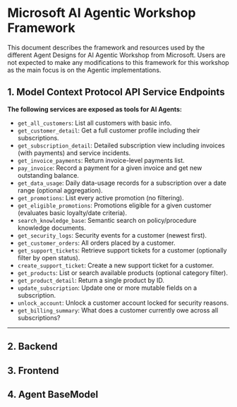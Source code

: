 
# Microsoft AI Agentic Workshop Framework 
  
This document describes the framework and resources used by the different Agent Designs for AI Agentic Workshop from Microsoft. 
Users are not expected to make any modifications to this framework for this workshop as the main focus is on the Agentic implementations. 

## 1. Model Context Protocol API Service Endpoints  
  
**The following services are exposed as tools for AI Agents:**  
  
- `get_all_customers`: List all customers with basic info.  
- `get_customer_detail`: Get a full customer profile including their subscriptions.  
- `get_subscription_detail`: Detailed subscription view including invoices (with payments) and service incidents.  
- `get_invoice_payments`: Return invoice-level payments list.  
- `pay_invoice`: Record a payment for a given invoice and get new outstanding balance.  
- `get_data_usage`: Daily data-usage records for a subscription over a date range (optional aggregation).  
- `get_promotions`: List every active promotion (no filtering).  
- `get_eligible_promotions`: Promotions eligible for a given customer (evaluates basic loyalty/date criteria).  
- `search_knowledge_base`: Semantic search on policy/procedure knowledge documents.  
- `get_security_logs`: Security events for a customer (newest first).  
- `get_customer_orders`: All orders placed by a customer.  
- `get_support_tickets`: Retrieve support tickets for a customer (optionally filter by open status).  
- `create_support_ticket`: Create a new support ticket for a customer.  
- `get_products`: List or search available products (optional category filter).  
- `get_product_detail`: Return a single product by ID.  
- `update_subscription`: Update one or more mutable fields on a subscription.  
- `unlock_account`: Unlock a customer account locked for security reasons.  
- `get_billing_summary`: What does a customer currently owe across all subscriptions?  
  
---  
  
## 2. Backend  
  
## 3. Frontend

## 4. Agent BaseModel
  